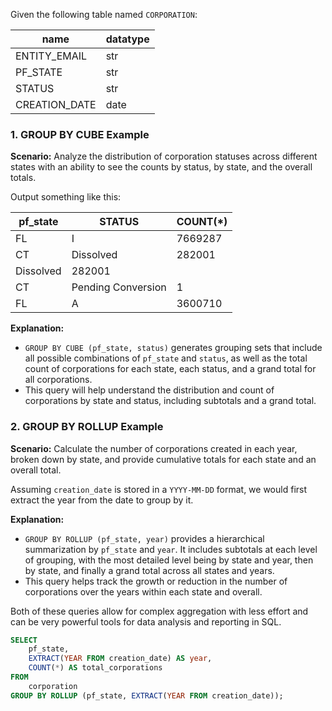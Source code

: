 
Given the following table named `CORPORATION`:

| name          | datatype |
| ------------- | -------- |
| ENTITY_EMAIL  | str      |
| PF_STATE      | str      |
| STATUS        | str      |
| CREATION_DATE | date     |



### 1. GROUP BY CUBE Example

**Scenario:**
Analyze the distribution of corporation statuses across different states with an ability to see the counts by status, by state, and the overall totals.


Output something like this:

| pf_state  | STATUS             | COUNT(*) |
| --------- | ------------------ | -------- |
| FL        | I                  | 7669287  |
| CT        | Dissolved          | 282001   |
| Dissolved | 282001             |          |
| CT        | Pending Conversion | 1        |
| FL        | A                  | 3600710  |




**Explanation:**
- `GROUP BY CUBE (pf_state, status)` generates grouping sets that include all possible combinations of `pf_state` and `status`, as well as the total count of corporations for each state, each status, and a grand total for all corporations.
- This query will help understand the distribution and count of corporations by state and status, including subtotals and a grand total.



### 2. GROUP BY ROLLUP Example

**Scenario:**
Calculate the number of corporations created in each year, broken down by state, and provide cumulative totals for each state and an overall total.

Assuming `creation_date` is stored in a `YYYY-MM-DD` format, we would first extract the year from the date to group by it.


**Explanation:**
- `GROUP BY ROLLUP (pf_state, year)` provides a hierarchical summarization by `pf_state` and `year`. It includes subtotals at each level of grouping, with the most detailed level being by state and year, then by state, and finally a grand total across all states and years.
- This query helps track the growth or reduction in the number of corporations over the years within each state and overall.

Both of these queries allow for complex aggregation with less effort and can be very powerful tools for data analysis and reporting in SQL.


```sql
SELECT
    pf_state,
    EXTRACT(YEAR FROM creation_date) AS year,
    COUNT(*) AS total_corporations
FROM
    corporation
GROUP BY ROLLUP (pf_state, EXTRACT(YEAR FROM creation_date));
```